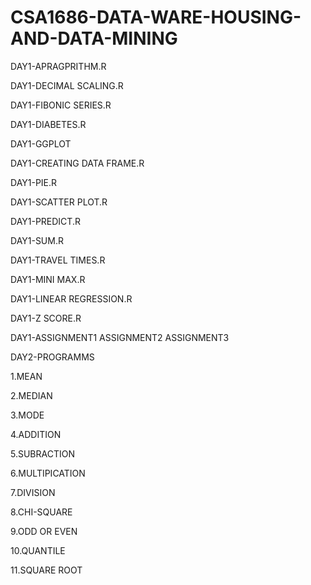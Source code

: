 # CSA1686-DATA-WARE-HOUSING-AND-DATA-MINING
DAY1-APRAGPRITHM.R

DAY1-DECIMAL SCALING.R

DAY1-FIBONIC SERIES.R

DAY1-DIABETES.R

DAY1-GGPLOT

DAY1-CREATING DATA FRAME.R

DAY1-PIE.R

DAY1-SCATTER PLOT.R

DAY1-PREDICT.R

DAY1-SUM.R

DAY1-TRAVEL TIMES.R

DAY1-MINI MAX.R

DAY1-LINEAR REGRESSION.R

DAY1-Z SCORE.R

DAY1-ASSIGNMENT1
     ASSIGNMENT2 
     ASSIGNMENT3
     
DAY2-PROGRAMMS

1.MEAN

2.MEDIAN

3.MODE

4.ADDITION

5.SUBRACTION

6.MULTIPICATION

7.DIVISION

8.CHI-SQUARE

9.ODD OR EVEN

10.QUANTILE

11.SQUARE ROOT

